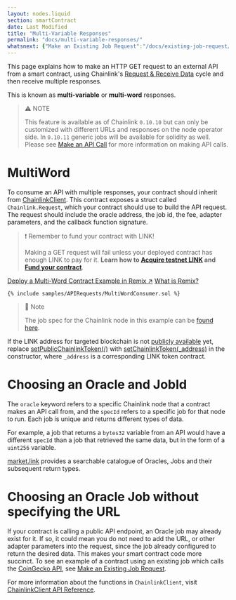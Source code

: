 ```yaml
---
layout: nodes.liquid
section: smartContract
date: Last Modified
title: "Multi-Variable Responses"
permalink: "docs/multi-variable-responses/"
whatsnext: {"Make an Existing Job Request":"/docs/existing-job-request/", "API Reference":"/docs/chainlink-framework/", "Contract Addresses":"/docs/decentralized-oracles-ethereum-mainnet/", "Large Responses": "/docs/large-responses/"}
---
```

This page explains how to make an HTTP GET request to an external API from a smart contract, using Chainlink's [Request & Receive Data](../request-and-receive-data/) cycle and then receive multiple responses.

This is known as **multi-variable** or **multi-word** responses. 

> ⚠️ NOTE
> 
> This feature is available as of Chainlink `0.10.10` but can only be customized with different URLs and responses on the node operator side. In `0.10.11` generic jobs will be available for solidity as well. Please see [Make an API Call](../make-a-http-get-request/) for more information on making API calls. 

# MultiWord

To consume an API with multiple responses, your contract should inherit from [ChainlinkClient](https://github.com/smartcontractkit/chainlink/blob/master/contracts/src/v0.8/ChainlinkClient.sol). This contract exposes a struct called `Chainlink.Request`, which your contract should use to build the API request. The request should include the oracle address, the job id, the fee, adapter parameters, and the callback function signature.

>❗️ Remember to fund your contract with LINK!
>
> Making a GET request will fail unless your deployed contract has enough LINK to pay for it. **Learn how to [Acquire testnet LINK](../acquire-link/) and [Fund your contract](../fund-your-contract/)**.
> 

<div class="remix-callout">
    <a href="https://remix.ethereum.org/#optimize=false&evmVersion=null&runs=200&version=soljson-v0.8.6+commit.11564f7e.js&url=https://docs.chain.link/samples/APIRequests/MultiWordConsumer.sol" target="_blank" class="cl-button--ghost solidity-tracked">Deploy a Multi-Word Contract Example in Remix ↗</a>
    <a href="../deploy-your-first-contract/" title="">What is Remix?</a>
</div>

```solidity Kovan
{% include samples/APIRequests/MultiWordConsumer.sol %}
```

> 📘 Note
> 
> The job spec for the Chainlink node in this example can be [found here](../example-job-spec-multi-word/). 

If the LINK address for targeted blockchain is not [publicly available](../link-token-contracts/) yet, replace [setPublicChainlinkToken(/)](../chainlink-framework/#setpublicchainlinktoken) with [setChainlinkToken(_address)](../chainlink-framework/#setchainlinktoken) in the constructor, where `_address` is a corresponding LINK token contract.

# Choosing an Oracle and JobId

The `oracle` keyword refers to a specific Chainlink node that a contract makes an API call from, and the `specId` refers to a specific job for that node to run. Each job is unique and returns different types of data. 

For example, a job that returns a `bytes32` variable from an API would have a different `specId` than a job that retrieved the same data, but in the form of a `uint256` variable.

[market.link](https://market.link/) provides a searchable catalogue of Oracles, Jobs and their subsequent return types.

# Choosing an Oracle Job without specifying the URL

If your contract is calling a public API endpoint, an Oracle job may already exist for it. If so, it could mean you do not need to add the URL, or other adapter parameters into the request, since the job already configured to return the desired data. This makes your smart contract code more succinct. To see an example of a contract using an existing job which calls the [CoinGecko API]("https://www.coingecko.com/en/api#explore-api"), see [Make an Existing Job Request](../existing-job-request/).

For more information about the functions in `ChainlinkClient`, visit [ChainlinkClient API Reference](../chainlink-framework/).

